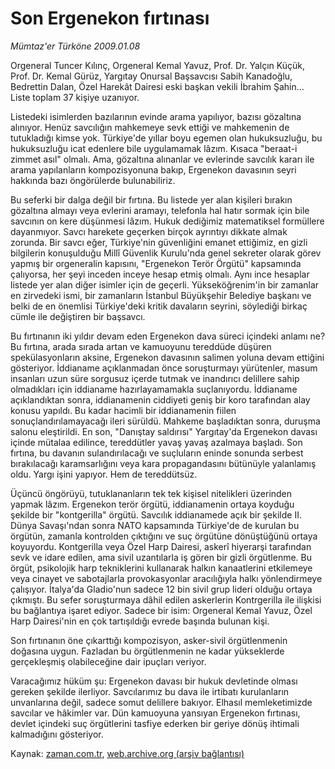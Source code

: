 # Son Ergenekon fırtınası

*Mümtaz'er Türköne 2009.01.08*

<tr><td class="metin" colspan="2" style="padding-top: 20px; padding-left: 5px; padding-right: 10px;">Orgeneral Tuncer Kılınç, Orgeneral Kemal Yavuz, Prof. Dr. Yalçın Küçük, Prof. Dr. Kemal Gürüz, Yargıtay Onursal Başsavcısı Sabih Kanadoğlu, Bedrettin Dalan, Özel Harekât Dairesi eski başkan vekili İbrahim Şahin... Liste toplam 37 kişiye uzanıyor.</td></tr><tr><td class="metin" colspan="2" style="padding-top: 20px; padding-left: 5px; padding-right: 10px;"><p> Listedeki isimlerden bazılarının evinde arama yapılıyor, bazısı gözaltına alınıyor. Henüz savcılığın mahkemeye sevk ettiği ve mahkemenin de tutukladığı kimse yok. Türkiye'de yıllar boyu egemen olan hukuksuzluğu, bu hukuksuzluğu icat edenlere bile uygulamamak lâzım. Kısaca "beraat-i zimmet asıl" olmalı. Ama, gözaltına alınanlar ve evlerinde savcılık kararı ile arama yapılanların kompozisyonuna bakıp, Ergenekon davasının seyri hakkında bazı öngörülerde bulunabiliriz.
<p>Bu seferki bir dalga değil bir fırtına. Bu listede yer alan kişileri bırakın gözaltına almayı veya evlerini aramayı, telefonla hal hatır sormak için bile savcının on kere düşünmesi lâzım. Hukuk dediğimiz matematiksel formüllere dayanmıyor. Savcı harekete geçerken birçok ayrıntıyı dikkate almak zorunda. Bir savcı eğer, Türkiye'nin güvenliğini emanet ettiğimiz, en gizli bilgilerin konuşulduğu Millî Güvenlik Kurulu'nda genel sekreter olarak görev yapmış bir orgeneralin kapısını, "Ergenekon Terör Örgütü" kapsamında çalıyorsa, her şeyi inceden inceye hesap etmiş olmalı. Aynı ince hesaplar listede yer alan diğer isimler için de geçerli. Yükseköğrenim'in bir zamanlar en zirvedeki ismi, bir zamanların İstanbul Büyükşehir Belediye başkanı ve belki de en önemlisi Türkiye'deki kritik davaların seyrini, söylediği birkaç cümle ile değiştiren bir başsavcı. 
<p>Bu fırtınanın iki yıldır devam eden Ergenekon dava süreci içindeki anlamı ne? Bu fırtına, arada sırada artan ve kamuoyunu tereddüde düşüren spekülasyonların aksine, Ergenekon davasının salimen yoluna devam ettiğini gösteriyor. İddianame açıklanmadan önce soruşturmayı yürütenler, masum insanları uzun süre sorgusuz içerde tutmak ve inandırıcı delillere sahip olmadıkları için iddianame hazırlayamamakla suçlanıyordu. İddianame açıklandıktan sonra, iddianamenin ciddiyeti geniş bir koro tarafından alay konusu yapıldı. Bu kadar hacimli bir iddianamenin fiilen sonuçlandırılamayacağı ileri sürüldü. Mahkeme başladıktan sonra, duruşma salonu eleştirildi. En son, "Danıştay saldırısı" Yargıtay'da Ergenekon davası içinde mütalaa edilince, tereddütler yavaş yavaş azalmaya başladı. Son fırtına, bu davanın sulandırılacağı ve suçluların eninde sonunda serbest bırakılacağı karamsarlığını veya kara propagandasını bütünüyle yalanlamış oldu. Yargı işini yapıyor. Hem de tereddütsüz. 
<p>Üçüncü öngörüyü, tutuklananların tek tek kişisel nitelikleri üzerinden yapmak lâzım. Ergenekon terör örgütü, iddianamenin ortaya koyduğu şekilde bir "kontgerilla" örgütü. Savcılık iddianamede açık bir şekilde II. Dünya Savaşı'ndan sonra NATO kapsamında Türkiye'de de kurulan bu örgütün, zamanla kontrolden çıktığını ve suç örgütüne dönüştüğünü ortaya koyuyordu. Kontgerilla veya Özel Harp Dairesi, askerî hiyerarşi tarafından sevk ve idare edilen, ama sivil uzantılarla iş gören bir gizli örgütlenme. Bu örgüt, psikolojik harp tekniklerini kullanarak halkın kanaatlerini etkilemeye veya cinayet ve sabotajlarla provokasyonlar aracılığıyla halkı yönlendirmeye çalışıyor. İtalya'da Gladio'nun sadece 12 bin sivil grup lideri olduğu ortaya çıkmıştı. Bu sefer soruşturmaya dâhil edilen askerlerin Kontrgerilla ile ilişkisi bu bağlantıya işaret ediyor. Sadece bir isim: Orgeneral Kemal Yavuz, Özel Harp Dairesi'nin en çok tartışıldığı evrede başında bulunan kişi. 
<p>Son fırtınanın öne çıkarttığı kompozisyon, asker-sivil örgütlenmenin doğasına uygun. Fazladan bu örgütlenmenin ne kadar yükseklerde gerçekleşmiş olabileceğine dair ipuçları veriyor.
<p>Varacağımız hüküm şu: Ergenekon davası bir hukuk devletinde olması gereken şekilde ilerliyor. Savcılarımız bu dava ile irtibatı kurulanların unvanlarına değil, sadece somut delillere bakıyor. Elhasıl memleketimizde savcılar ve hâkimler var. Dün kamuoyuna yansıyan Ergenekon fırtınası, devlet içindeki suç örgütlerini tasfiye ederken bir geriye dönüş ihtimali kalmadığını gösteriyor.<br/></p></p></p></p></p></p></td></tr>

Kaynak: [zaman.com.tr](http://zaman.com.tr/yazar.do?yazino=800872), [web.archive.org (arşiv bağlantısı)](http://web.archive.org/web/20090116224707/http://zaman.com.tr:80/yazar.do?yazino=800872)
